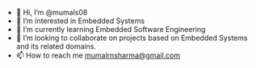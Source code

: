 - 👋 Hi, I’m @mumals08
- 👀 I’m interested in Embedded Systems
- 🌱 I’m currently learning Embedded Software Engineering
- 💞️ I’m looking to collaborate on projects based on Embedded Systems and its related domains.
- 📫 How to reach me mumalrnsharma@gmail.com

<!---
mumals08/mumals08 is a ✨ special ✨ repository because its `README.md` (this file) appears on your GitHub profile.
You can click the Preview link to take a look at your changes.
--->
